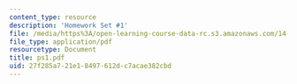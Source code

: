 ```yaml
---
content_type: resource
description: 'Homework Set #1'
file: /media/https%3A/open-learning-course-data-rc.s3.amazonaws.com/14-23-government-regulation-of-industry-spring-2003/27f285a721e18497612dc7acae382cbd_ps1.pdf
file_type: application/pdf
resourcetype: Document
title: ps1.pdf
uid: 27f285a7-21e1-8497-612d-c7acae382cbd
---
```

